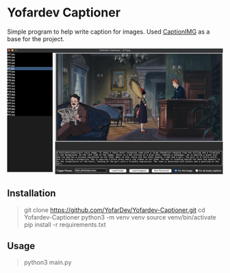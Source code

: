 # Yofardev Captioner

Simple program to help write caption for images. Used [CaptionIMG](https://github.com/ANTONIOPSD/CaptionIMG) as a base for the project.

![1724075364478](image/README/1724075364478.png)

## Installation

> git clone https://github.com/YofarDev/Yofardev-Captioner.git
> cd Yofardev-Captioner
> python3 -m venv venv
> source venv/bin/activate
> pip install -r requirements.txt

## Usage

> python3 main.py
